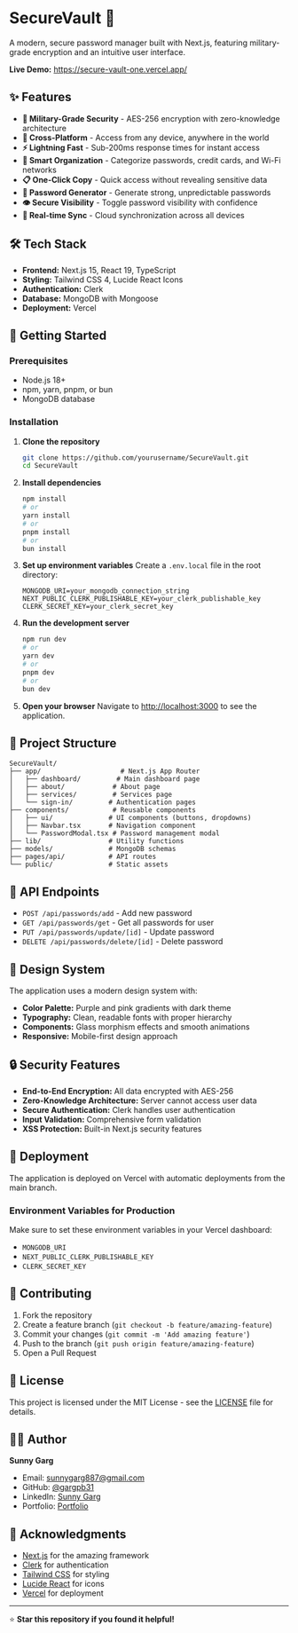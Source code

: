 # SecureVault 🔐

A modern, secure password manager built with Next.js, featuring military-grade encryption and an intuitive user interface.

**Live Demo:** https://secure-vault-one.vercel.app/

## ✨ Features

- **🔐 Military-Grade Security** - AES-256 encryption with zero-knowledge architecture
- **📱 Cross-Platform** - Access from any device, anywhere in the world
- **⚡ Lightning Fast** - Sub-200ms response times for instant access
- **🎯 Smart Organization** - Categorize passwords, credit cards, and Wi-Fi networks
- **📋 One-Click Copy** - Quick access without revealing sensitive data
- **🎲 Password Generator** - Generate strong, unpredictable passwords
- **👁️ Secure Visibility** - Toggle password visibility with confidence
- **🔄 Real-time Sync** - Cloud synchronization across all devices

## 🛠️ Tech Stack

- **Frontend:** Next.js 15, React 19, TypeScript
- **Styling:** Tailwind CSS 4, Lucide React Icons
- **Authentication:** Clerk
- **Database:** MongoDB with Mongoose
- **Deployment:** Vercel

## 🚀 Getting Started

### Prerequisites

- Node.js 18+ 
- npm, yarn, pnpm, or bun
- MongoDB database

### Installation

1. **Clone the repository**
   ```bash
   git clone https://github.com/yourusername/SecureVault.git
   cd SecureVault
   ```

2. **Install dependencies**
   ```bash
   npm install
   # or
   yarn install
   # or
   pnpm install
   # or
   bun install
   ```

3. **Set up environment variables**
   Create a `.env.local` file in the root directory:
   ```env
   MONGODB_URI=your_mongodb_connection_string
   NEXT_PUBLIC_CLERK_PUBLISHABLE_KEY=your_clerk_publishable_key
   CLERK_SECRET_KEY=your_clerk_secret_key
   ```

4. **Run the development server**
   ```bash
   npm run dev
   # or
   yarn dev
   # or
   pnpm dev
   # or
   bun dev
   ```

5. **Open your browser**
   Navigate to [http://localhost:3000](http://localhost:3000) to see the application.

## 📁 Project Structure

```
SecureVault/
├── app/                    # Next.js App Router
│   ├── dashboard/         # Main dashboard page
│   ├── about/            # About page
│   ├── services/         # Services page
│   └── sign-in/         # Authentication pages
├── components/           # Reusable components
│   ├── ui/              # UI components (buttons, dropdowns)
│   ├── Navbar.tsx       # Navigation component
│   └── PasswordModal.tsx # Password management modal
├── lib/                 # Utility functions
├── models/              # MongoDB schemas
├── pages/api/           # API routes
└── public/              # Static assets
```

## 🔧 API Endpoints

- `POST /api/passwords/add` - Add new password
- `GET /api/passwords/get` - Get all passwords for user
- `PUT /api/passwords/update/[id]` - Update password
- `DELETE /api/passwords/delete/[id]` - Delete password

## 🎨 Design System

The application uses a modern design system with:
- **Color Palette:** Purple and pink gradients with dark theme
- **Typography:** Clean, readable fonts with proper hierarchy
- **Components:** Glass morphism effects and smooth animations
- **Responsive:** Mobile-first design approach

## 🔒 Security Features

- **End-to-End Encryption:** All data encrypted with AES-256
- **Zero-Knowledge Architecture:** Server cannot access user data
- **Secure Authentication:** Clerk handles user authentication
- **Input Validation:** Comprehensive form validation
- **XSS Protection:** Built-in Next.js security features

## 🚀 Deployment

The application is deployed on Vercel with automatic deployments from the main branch.

### Environment Variables for Production

Make sure to set these environment variables in your Vercel dashboard:
- `MONGODB_URI`
- `NEXT_PUBLIC_CLERK_PUBLISHABLE_KEY`
- `CLERK_SECRET_KEY`

## 🤝 Contributing

1. Fork the repository
2. Create a feature branch (`git checkout -b feature/amazing-feature`)
3. Commit your changes (`git commit -m 'Add amazing feature'`)
4. Push to the branch (`git push origin feature/amazing-feature`)
5. Open a Pull Request

## 📝 License

This project is licensed under the MIT License - see the [LICENSE](LICENSE) file for details.

## 👨‍💻 Author

**Sunny Garg**
- Email: sunnygarg887@gmail.com
- GitHub: [@gargpb31](https://github.com/gargpb31)
- LinkedIn: [Sunny Garg](https://linkedin.com/in/gargpb31)
- Portfolio: [Portfolio](https://portfolio-sunny-gargs-projects.vercel.app/)

## 🙏 Acknowledgments

- [Next.js](https://nextjs.org/) for the amazing framework
- [Clerk](https://clerk.com/) for authentication
- [Tailwind CSS](https://tailwindcss.com/) for styling
- [Lucide React](https://lucide.dev/) for icons
- [Vercel](https://vercel.com/) for deployment

---

⭐ **Star this repository if you found it helpful!**

